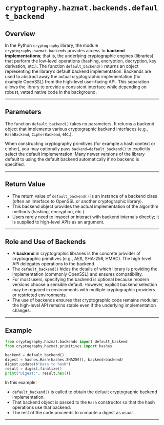 # `cryptography.hazmat.backends.default_backend`

## Overview

In the Python `cryptography` library, the module `cryptography.hazmat.backends` provides access to **backend implementations**; that is, the underlying cryptographic engines (libraries) that perform the low-level operations (hashing, encryption, decryption, key derivation, etc.). The function `default_backend()` returns an object representing the library’s default backend implementation.
Backends are used to abstract away the actual cryptographic implementation (for example OpenSSL) from the high-level user-facing API. This separation allows the library to provide a consistent interface while depending on robust, vetted native code in the background.

---

## Parameters

The function `default_backend()` takes no parameters. It returns a backend object that implements various cryptographic backend interfaces (e.g., `HashBackend`, `CipherBackend`, etc.).

When constructing cryptography primitives (for example a hash context or cipher), you may optionally pass `backend=default_backend()` to explicitly select the default implementation. Many newer versions of the library default to using the default backend automatically if no backend is specified.

---

## Return Value

* The return value of `default_backend()` is an instance of a backend class (often an interface to OpenSSL or another cryptographic library).
* This backend object provides the actual implementation of the algorithm methods (hashing, encryption, etc.).
* Users rarely need to inspect or interact with backend internals directly; it is supplied to high-level APIs as an argument.

---

## Role and Use of Backends

* A **backend** in cryptographic libraries is the concrete provider of cryptographic primitives (e.g., AES, SHA-256, HMAC). The high-level API delegates operations to the backend.
* The `default_backend()` hides the details of which library is providing the implementation (commonly OpenSSL) and ensures compatibility.
* For most users, specifying the backend is optional because modern versions choose a sensible default. However, explicit backend selection may be required in environments with multiple cryptographic providers or restricted environments.
* The use of backends ensures that cryptographic code remains modular; the high-level API remains stable even if the underlying implementation changes.

---

## Example

```python
from cryptography.hazmat.backends import default_backend
from cryptography.hazmat.primitives import hashes

backend = default_backend()
digest = hashes.Hash(hashes.SHA256(), backend=backend)
digest.update(b"Data to hash")
result = digest.finalize()
print("Digest:", result.hex())
```

In this example:

* `default_backend()` is called to obtain the default cryptographic backend implementation.
* That backend object is passed to the `Hash` constructor so that the hash operations use that backend.
* The rest of the code proceeds to compute a digest as usual.

---
